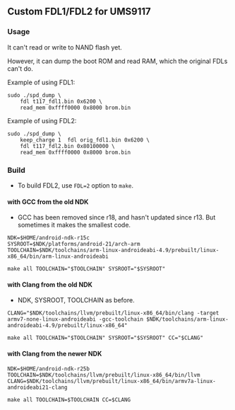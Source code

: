 ## Custom FDL1/FDL2 for UMS9117

### Usage

It can't read or write to NAND flash yet.

However, it can dump the boot ROM and read RAM, which the original FDLs can't do.

Example of using FDL1:
```
sudo ./spd_dump \
	fdl t117_fdl1.bin 0x6200 \
	read_mem 0xffff0000 0x8000 brom.bin
```

Example of using FDL2:
```
sudo ./spd_dump \
	keep_charge 1  fdl orig_fdl1.bin 0x6200 \
	fdl t117_fdl2.bin 0x80100000 \
	read_mem 0xffff0000 0x8000 brom.bin
```

### Build

* To build FDL2, use `FDL=2` option to `make`.

#### with GCC from the old NDK

* GCC has been removed since r18, and hasn't updated since r13. But sometimes it makes the smallest code.

```
NDK=$HOME/android-ndk-r15c
SYSROOT=$NDK/platforms/android-21/arch-arm
TOOLCHAIN=$NDK/toolchains/arm-linux-androideabi-4.9/prebuilt/linux-x86_64/bin/arm-linux-androideabi

make all TOOLCHAIN="$TOOLCHAIN" SYSROOT="$SYSROOT"
```

#### with Clang from the old NDK

* NDK, SYSROOT, TOOLCHAIN as before.

```
CLANG="$NDK/toolchains/llvm/prebuilt/linux-x86_64/bin/clang -target armv7-none-linux-androideabi -gcc-toolchain $NDK/toolchains/arm-linux-androideabi-4.9/prebuilt/linux-x86_64"

make all TOOLCHAIN="$TOOLCHAIN" SYSROOT="$SYSROOT" CC="$CLANG"
```

#### with Clang from the newer NDK

```
NDK=$HOME/android-ndk-r25b
TOOLCHAIN=$NDK/toolchains/llvm/prebuilt/linux-x86_64/bin/llvm
CLANG=$NDK/toolchains/llvm/prebuilt/linux-x86_64/bin/armv7a-linux-androideabi21-clang

make all TOOLCHAIN=$TOOLCHAIN CC=$CLANG
```

